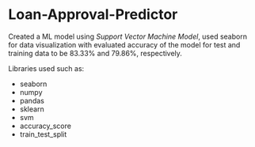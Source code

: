 # Loan-Approval-Predictor

Created a ML model using *Support Vector Machine Model*, used seaborn for data visualization with evaluated accuracy of the model for test and training data to be 83.33% and 79.86%, respectively.

Libraries used such as: 
- seaborn
- numpy
- pandas
- sklearn
- svm
- accuracy_score
- train_test_split
